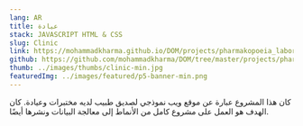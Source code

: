 ```yaml
---
lang: AR
title: عيادة
stack: JAVASCRIPT HTML & CSS
slug: Clinic
link: https://mohammadkharma.github.io/DOM/projects/pharmakopoeia_laboratories/
github: https://github.com/mohammadkharma/DOM/tree/master/projects/pharmakopoeia_laboratories
thumb: ../images/thumbs/clinic-min.jpg
featuredImg: ../images/featured/p5-banner-min.png
---
```


كان هذا المشروع عبارة عن موقع ويب نموذجي لصديق طبيب لديه مختبرات وعيادة. كان الهدف هو العمل على مشروع كامل من الأنماط إلى معالجة البيانات ونشرها أيضًا.
